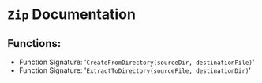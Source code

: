 # `Zip` Documentation
## Functions:
- Function Signature: '`CreateFromDirectory(sourceDir, destinationFile)`'
- Function Signature: '`ExtractToDirectory(sourceFile, destinationDir)`'



